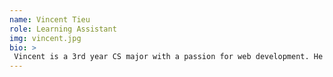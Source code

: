 ```yaml
---
name: Vincent Tieu
role: Learning Assistant
img: vincent.jpg
bio: >
 Vincent is a 3rd year CS major with a passion for web development. He has experience with React (CRA, GatsbyJS, and NextJS), NodeJS, Flask, MongoDB, and Firebase. [Here](https://vincentktieu101.github.io/MusicMap/) a project he developed during spring break.
---
```

